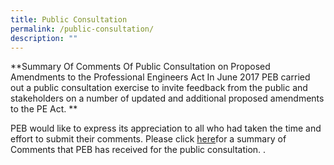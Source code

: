 ```yaml
---
title: Public Consultation
permalink: /public-consultation/
description: ""
---
```

**Summary Of Comments Of Public Consultation on Proposed Amendments to the Professional Engineers Act
In June 2017 PEB carried out a public consultation exercise to invite feedback from the public and stakeholders on a number of updated and additional proposed amendments to the PE Act.  **
  
PEB would like to express its appreciation to all who had taken the time and effort to submit their comments. Please click [here](/files/public_consultation.pdf)for a summary of Comments that PEB has received for the public consultation. .